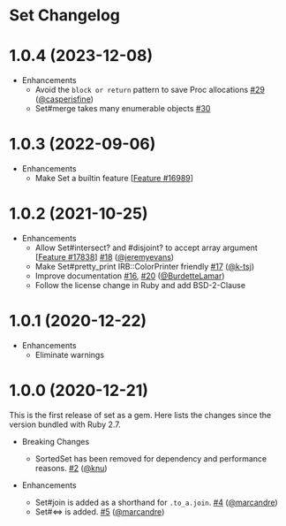 # Set Changelog

# 1.0.4 (2023-12-08)

* Enhancements
  * Avoid the `block or return` pattern to save Proc allocations [#29][] ([@casperisfine][])
  * Set#merge takes many enumerable objects [#30][]

# 1.0.3 (2022-09-06)

* Enhancements
  * Make Set a builtin feature \[[Feature #16989][]]

# 1.0.2 (2021-10-25)

* Enhancements
  * Allow Set#intersect? and #disjoint? to accept array argument \[[Feature #17838][]] [#18][] ([@jeremyevans][])
  * Make Set#pretty_print IRB::ColorPrinter friendly [#17][] ([@k-tsj][])
  * Improve documentation [#16][], [#20][] ([@BurdetteLamar][])
  * Follow the license change in Ruby and add BSD-2-Clause

# 1.0.1 (2020-12-22)

* Enhancements
  * Eliminate warnings

# 1.0.0 (2020-12-21)

This is the first release of set as a gem.  Here lists the changes since the version bundled with Ruby 2.7.

* Breaking Changes
  * SortedSet has been removed for dependency and performance reasons. [#2][] ([@knu][])

* Enhancements
  * Set#join is added as a shorthand for `.to_a.join`. [#4][] ([@marcandre][])
  * Set#<=> is added. [#5][] ([@marcandre][])

[#2]: https://github.com/ruby/set/pull/2
[#4]: https://github.com/ruby/set/pull/4
[#5]: https://github.com/ruby/set/pull/5
[#16]: https://github.com/ruby/set/pull/16
[#17]: https://github.com/ruby/set/pull/17
[#18]: https://github.com/ruby/set/pull/18
[#20]: https://github.com/ruby/set/pull/20
[#29]: https://github.com/ruby/set/pull/29
[#30]: https://github.com/ruby/set/pull/30
[Feature #17838]: https://bugs.ruby-lang.org/issues/17838
[Feature #16989]: https://bugs.ruby-lang.org/issues/16989

[@BurdetteLamar]: https://github.com/BurdetteLamar
[@casperisfine]: https://github.com/casperisfine
[@jeremyevans]: https://github.com/jeremyevans
[@k-tsj]: https://github.com/k-tsj
[@knu]: https://github.com/knu
[@marcandre]: https://github.com/marcandre

